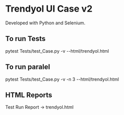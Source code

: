 # Trendyol UI Case v2

Developed with Python and Selenium.

## To run  Tests

pytest Tests/test_Case.py -v --html/trendyol.html

## To run paralel

pytest Tests/test_Case.py -v -n 3 --html/trendyol.html


## HTML Reports

Test Run Report -> trendyol.html


